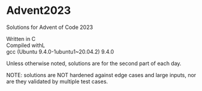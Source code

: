 # Advent2023
Solutions for Advent of Code 2023

Written in C\
Compiled withL\
  gcc (Ubuntu 9.4.0-1ubuntu1~20.04.2) 9.4.0

Unless otherwise noted, solutions are for the second part of each day.

NOTE: solutions are NOT hardened against edge cases and large inputs, nor are they validated by multiple test cases.
